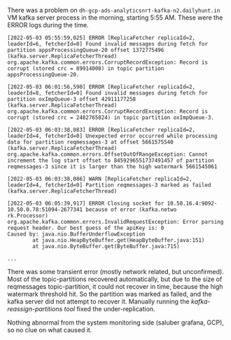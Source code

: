 There was a problem on `dh-gcp-ads-analyticsnrt-kafka-n2.dailyhunt.in`
VM kafka server process in the morning, starting 5:55 AM. These were the
ERROR logs during the time.

`[2022-05-03 05:55:59,025] ERROR [ReplicaFetcher replicaId=2, leaderId=6, fetcherId=0] Found invalid messages during fetch for partition appsProcessingQueue-20 offset 1372775496 (kafka.server.ReplicaFetcherThread)`\
`org.apache.kafka.common.errors.CorruptRecordException: Record is corrupt (stored crc = 89914008) in topic partition appsProcessingQueue-20.`

`[2022-05-03 06:01:56,590] ERROR [ReplicaFetcher replicaId=2, leaderId=8, fetcherId=0] Found invalid messages during fetch for partition oxImpQueue-3 offset 42911177258 (kafka.server.ReplicaFetcherThread)`\
`org.apache.kafka.common.errors.CorruptRecordException: Record is corrupt (stored crc = 2482765824) in topic partition oxImpQueue-3.`

`[2022-05-03 06:03:38,083] ERROR [ReplicaFetcher replicaId=2, leaderId=4, fetcherId=0] Unexpected error occurred while processing data for partition reqmessages-3 at offset 5661575540 (kafka.server.ReplicaFetcherThread)`\
`org.apache.kafka.common.errors.OffsetOutOfRangeException: Cannot increment the log start offset to 8459296551737491457 of partition reqmessages-3 since it is larger than the high watermark 5661545061`

`[2022-05-03 06:03:38,086] WARN [ReplicaFetcher replicaId=2, leaderId=4, fetcherId=0] Partition reqmessages-3 marked as failed (kafka.server.ReplicaFetcherThread)`

`[2022-05-03 06:05:39,917] ERROR Closing socket for 10.50.16.4:9092-10.50.0.78:51094-2677341 because of error (kafka.netwo`\
`rk.Processor)`\
`org.apache.kafka.common.errors.InvalidRequestException: Error parsing request header. Our best guess of the apiKey is: 0`\
`Caused by: java.nio.BufferUnderflowException`\
`        at java.nio.HeapByteBuffer.get(HeapByteBuffer.java:151)`\
`        at java.nio.ByteBuffer.get(ByteBuffer.java:715)`

`...`

There was some transient error (mostly network related, but
unconfirmed). Most of the topic-partitions recovered automatically, but
due to the size of reqmessages topic-partition, it could not recover in
time, because the high watermark threshold hit. So the partition was
marked as failed, and the kafka server did not attempt to recover it.
Manually running the *kafka-reassign-partitions tool* fixed the
under-replication.

Nothing abnormal from the system monitoring side (saluber grafana, GCP),
so no clue on what caused it.
